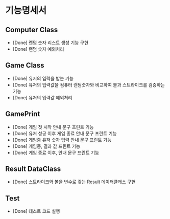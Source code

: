 # 기능명세서

## Computer Class
- [Done] 랜덤 숫자 리스트 생성 기능 구현
- [Done] 랜덤 숫자 예외처리

## Game Class
- [Done] 유저의 입력을 받는 기능
- [Done] 유저의 입력값을 컴퓨터 랜덤숫자와 비교하여 볼과 스트라이크를 검증하는 기능
- [Done] 유저의 입력값 예외처리

## GamePrint
- [Done] 게임 첫 시작 안내 문구 프린트 기능
- [Done] 유저 성공 이후 게임 종료 안내 문구 프린트 기능
- [Done] 게임중 유저 숫자 입력 안내 문구 프린트 기능
- [Done] 게임중, 결과 값 프린트 기능
- [Done] 게임 종료 이후, 안내 문구 프린트 기능

## Result DataClass
- [Done] 스트라이크와 볼을 변수로 갖는 Result 데이터클래스 구현

## Test
- [Done] 테스트 코드 실행